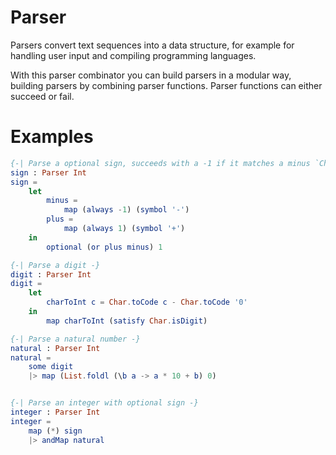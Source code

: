 **Parser**
======

Parsers convert text sequences into a data structure, for example
for handling user input and compiling programming languages.

With this parser combinator you can build parsers in a modular way, building
parsers by combining parser functions. Parser functions can either succeed or
fail.


Examples
======

```elm
{-| Parse a optional sign, succeeds with a -1 if it matches a minus `Char`, otherwise it returns 1 -}
sign : Parser Int
sign =
    let
        minus =
            map (always -1) (symbol '-')
        plus =
            map (always 1) (symbol '+')
    in
        optional (or plus minus) 1

{-| Parse a digit -}
digit : Parser Int
digit =
    let
        charToInt c = Char.toCode c - Char.toCode '0'
    in
        map charToInt (satisfy Char.isDigit)

{-| Parse a natural number -}
natural : Parser Int
natural =
    some digit
    |> map (List.foldl (\b a -> a * 10 + b) 0)


{-| Parse an integer with optional sign -}
integer : Parser Int
integer =
    map (*) sign
    |> andMap natural
```
